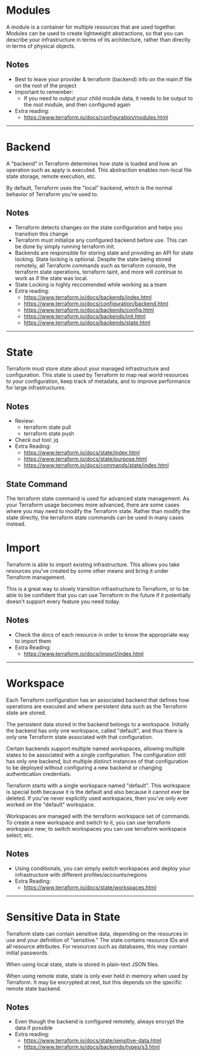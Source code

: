 # Modules

A module is a container for multiple resources that are used together. Modules can be used to create lightweight abstractions, so that you can describe your infrastructure in terms of its architecture, rather than directly in terms of physical objects.

## Notes

* Best to leave your provider & terraform (backend) info on the main.tf file on the root of the project
* Important to remember:
  * If you need to output your child module data, it needs to be output to the root module, and then configured again
* Extra reading:
  * https://www.terraform.io/docs/configuration/modules.html

--- 

# Backend

A "backend" in Terraform determines how state is loaded and how an operation such as apply is executed. This abstraction enables non-local file state storage, remote execution, etc.

By default, Terraform uses the "local" backend, which is the normal behavior of Terraform you're used to.

## Notes

* Terraform detects changes on the state configuration and helps you transition this change
* Terraform must initialize any configured backend before use. This can be done by simply running terraform init.
* Backends are responsible for storing state and providing an API for state locking. State locking is optional. Despite the state being stored remotely, all Terraform commands such as terraform console, the terraform state operations, terraform taint, and more will continue to work as if the state was local.
* State Locking is highly reccomended while working as a team
* Extra reading:
  * https://www.terraform.io/docs/backends/index.html
  * https://www.terraform.io/docs/configuration/backend.html
  * https://www.terraform.io/docs/backends/config.html
  * https://www.terraform.io/docs/backends/init.html
  * https://www.terraform.io/docs/backends/state.html

---

# State

Terraform must store state about your managed infrastructure and configuration. This state is used by Terraform to map real world resources to your configuration, keep track of metadata, and to improve performance for large infrastructures.

## Notes

* Review:
  * terraform state pull
  * terraform state push
* Check out tool: jq
* Extra Reading:
  * https://www.terraform.io/docs/state/index.html
  * https://www.terraform.io/docs/state/purpose.html
  * https://www.terraform.io/docs/commands/state/index.html

## State Command

The terraform state command is used for advanced state management. As your Terraform usage becomes more advanced, there are some cases where you may need to modify the Terraform state. Rather than modify the state directly, the terraform state commands can be used in many cases instead.

# Import

Terraform is able to import existing infrastructure. This allows you take resources you've created by some other means and bring it under Terraform management.

This is a great way to slowly transition infrastructure to Terraform, or to be able to be confident that you can use Terraform in the future if it potentially doesn't support every feature you need today.

## Notes

* Check the docs of each resource in order to know the appropriate way to import them
* Extra Reading:
  * https://www.terraform.io/docs/import/index.html

---

# Workspace

Each Terraform configuration has an associated backend that defines how operations are executed and where persistent data such as the Terraform state are stored.

The persistent data stored in the backend belongs to a workspace. Initially the backend has only one workspace, called "default", and thus there is only one Terraform state associated with that configuration.

Certain backends support multiple named workspaces, allowing multiple states to be associated with a single configuration. The configuration still has only one backend, but multiple distinct instances of that configuration to be deployed without configuring a new backend or changing authentication credentials.

Terraform starts with a single workspace named "default". This workspace is special both because it is the default and also because it cannot ever be deleted. If you've never explicitly used workspaces, then you've only ever worked on the "default" workspace.

Workspaces are managed with the terraform workspace set of commands. To create a new workspace and switch to it, you can use terraform workspace new; to switch workspaces you can use terraform workspace select; etc.

## Notes

* Using conditionals, you can simply switch workspaces and deploy your infrastructure with different profiles/accounts/regions
* Extra Reading:
  * https://www.terraform.io/docs/state/workspaces.html

---

# Sensitive Data in State

Terraform state can contain sensitive data, depending on the resources in use and your definition of "sensitive." The state contains resource IDs and all resource attributes. For resources such as databases, this may contain initial passwords.

When using local state, state is stored in plain-text JSON files.

When using remote state, state is only ever held in memory when used by Terraform. It may be encrypted at rest, but this depends on the specific remote state backend.

## Notes

* Even though the backend is configured remotely, always encrypt the data if possible
* Extra reading:
  * https://www.terraform.io/docs/state/sensitive-data.html
  * https://www.terraform.io/docs/backends/types/s3.html